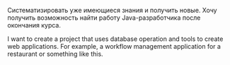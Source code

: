 Систематизировать уже имеющиеся знания и получить новые. Хочу получить возможность найти работу Java-разработчика после окончания курса.

I want to create a project that uses database operation and tools to create web applications. For example, a workflow management application for a restaurant or something like this.
